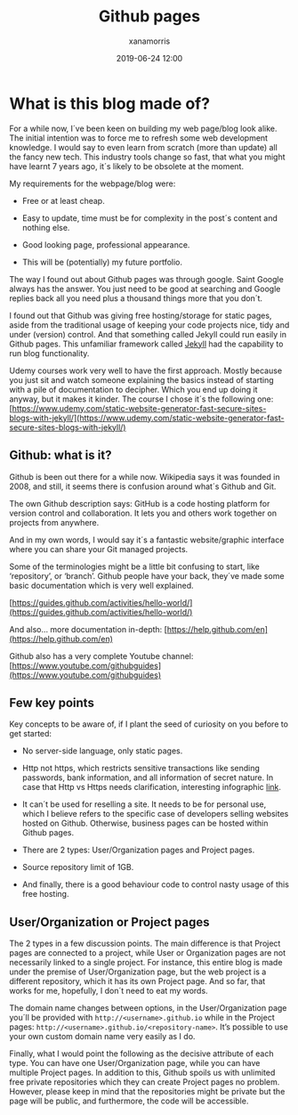 ﻿---
title: Github pages 
layout: post
date: 2019-06-24 12:00
image: /assets/images/githublogo.jpeg
headerImage: true
tag:
- Github pages 
category: blog
disqus: true
author: xanamorris
description: Static website for developers with blog functionality within Github pages

---



# What is this blog made of?

For a while now, I´ve been keen on building my web page/blog look alike. The initial intention was to force me to refresh some web development knowledge. I would say to even learn from scratch (more than update) all the fancy new tech. This industry tools change so fast, that what you might have learnt 7 years ago, it´s likely to be obsolete at the moment.

My requirements for the webpage/blog were:

-   Free or at least cheap.
    
-   Easy to update, time must be for complexity in the post´s content and nothing else.
    
-   Good looking page, professional appearance.
    
-   This will be (potentially) my future portfolio.
    

  

The way I found out about Github pages was through google. Saint Google always has the answer. You just need to be good at searching and Google replies back all you need plus a thousand things more that you don´t.

I found out that Github was giving free hosting/storage for static pages, aside from the traditional usage of keeping your code projects nice, tidy and under (version) control. And that something called Jekyll could run easily in Github pages. This unfamiliar framework called [Jekyll](https://jekyllrb.com/) had the capability to run blog functionality.

Udemy courses work very well to have the first approach. Mostly because you just sit and watch someone explaining the basics instead of starting with a pile of documentation to decipher. Which you end up doing it anyway, but it makes it kinder. The course I chose it´s the following one: [https://www.udemy.com/static-website-generator-fast-secure-sites-blogs-with-jekyll/](https://www.udemy.com/static-website-generator-fast-secure-sites-blogs-with-jekyll/)

  
## Github: what is it?
Github is been out there for a while now. Wikipedia says it was founded in 2008, and still, it seems there is confusion around what´s Github and Git.

The own Github description says: GitHub is a code hosting platform for version control and collaboration. It lets you and others work together on projects from anywhere.

And in my own words, I would say it´s a fantastic website/graphic interface where you can share your Git managed projects.

Some of the terminologies might be a little bit confusing to start, like ‘repository’, or ‘branch’. Github people have your back, they´ve made some basic documentation which is very well explained.

[https://guides.github.com/activities/hello-world/](https://guides.github.com/activities/hello-world/)

  

And also… more documentation in-depth: [https://help.github.com/en](https://help.github.com/en)

  

Github also has a very complete Youtube channel: [https://www.youtube.com/githubguides](https://www.youtube.com/githubguides)

## Few key points

 Key concepts to be aware of, if I plant the seed of curiosity on you before to get started:

  -   No server-side language, only static pages.
    
-   Http not https, which restricts sensitive transactions like sending passwords, bank information, and all information of secret nature. In case that Http vs Https needs clarification, interesting infographic [link](%28https://www.globalsign.com/en/blog/the-difference-between-http-and-https/%29). 
    
-   It can´t be used for reselling a site. It needs to be for personal use, which I believe refers to the specific case of developers selling websites hosted on Github. Otherwise, business pages can be hosted within Github pages.
    
-   There are 2 types: User/Organization pages and Project pages.
    
-   Source repository limit of 1GB.
    
-   And finally, there is a good behaviour code to control nasty usage of this free hosting.
    

## User/Organization or Project pages

The 2 types in a few discussion points. The main difference is that Project pages are connected to a project, while User or Organization pages are not necessarily linked to a single project. For instance, this entire blog is made under the premise of User/Organization page, but the web project is a different repository, which it has its own Project page. And so far, that works for me, hopefully, I don´t need to eat my words.

The domain name changes between options, in the User/Organization page you´ll be provided with `http://<username>.github.io` while in the Project pages: `http://<username>.github.io/<repository-name>`. It’s possible to use your own custom domain name very easily as I do.

Finally, what I would point the following as the decisive attribute of each type. You can have one User/Organization page, while you can have multiple Project pages. In addition to this, Github spoils us with unlimited free private repositories which they can create Project pages no problem. However, please keep in mind that the repositories might be private but the page will be public, and furthermore, the code will be accessible.


 
